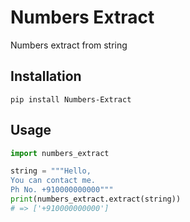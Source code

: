 # Numbers Extract
Numbers extract from string

## Installation

```
pip install Numbers-Extract
```

## Usage

```py
import numbers_extract

string = """Hello,
You can contact me.
Ph No. +910000000000"""
print(numbers_extract.extract(string))
# => ['+910000000000']
```
